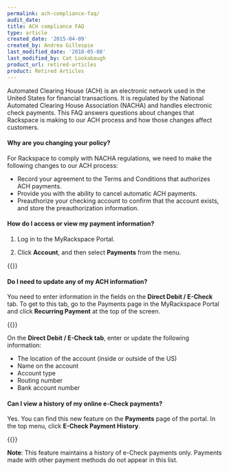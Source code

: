 ```yaml
---
permalink: ach-compliance-faq/
audit_date:
title: ACH compliance FAQ
type: article
created_date: '2015-04-09'
created_by: Andrea Gillespie
last_modified_date: '2018-05-08'
last_modified_by: Cat Lookabaugh
product_url: retired-articles
product: Retired Articles
---
```


Automated Clearing House (ACH) is an electronic network used in the
United States for financial transactions. It is regulated by the
National Automated Clearing House Association (NACHA) and handles
electronic check payments. This FAQ answers questions about changes that
Rackspace is making to our ACH process and how those changes affect
customers.

#### Why are you changing your policy?

For Rackspace to comply with NACHA regulations, we need to make the
following changes to our ACH process:

-   Record your agreement to the Terms and Conditions that authorizes
    ACH payments.
-   Provide you with the ability to cancel automatic ACH payments.
-   Preauthorize your checking account to confirm that the account
    exists, and store the preauthorization information.

#### How do I access or view my payment information?

1. Log in to the MyRackspace Portal.

2. Click **Account**, and then select **Payments** from the menu.

  {{<image src="ACHFAQ1.png" alt="" title="">}}


#### Do I need to update any of my ACH information?

You need to enter information in the fields on the **Direct Debit / E-Check** tab. To get to this tab, go to the Payments page in the MyRackspace Portal and click **Recurring Payment** at the top of the screen.

{{<image src="ACHFAQ2a.png" alt="" title="">}}

On the **Direct Debit / E-Check tab**, enter or update the following information:

-   The location of the account (inside or outside of the US)
-   Name on the account
-   Account type
-   Routing number
-   Bank account number

#### Can I view a history of my online e-Check payments?

Yes. You can find this new feature on the **Payments** page of the
portal. In the top menu, click  **E-Check Payment History**.

{{<image src="ACHFAQ4a.png" alt="" title="">}}

**Note**: This feature maintains a history of e-Check payments only.
Payments made with other payment methods do not appear in this list.
